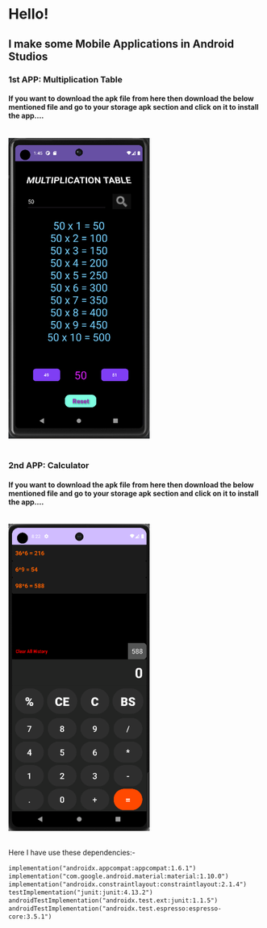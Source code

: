 # Hello!
## I make some Mobile Applications in Android Studios


### 1st APP: Multiplication Table     

#### If you want to download the apk file from here then download the below mentioned file and go to your storage apk section and click on it to install the app....
<br>

<div>
    <img src="Multiplication_Table/Screenshot%20(475).png" width="280px" >
</div>

<br>

### 2nd APP: Calculator  

#### If you want to download the apk file from here then download the below mentioned file and go to your storage apk section and click on it to install the app....

<br>

<div>
    <img src="Calculator/Screenshot%20(495).png" width="280px" >
</div>

<br>

Here I have use these dependencies:-<br>

    implementation("androidx.appcompat:appcompat:1.6.1")
    implementation("com.google.android.material:material:1.10.0")
    implementation("androidx.constraintlayout:constraintlayout:2.1.4")
    testImplementation("junit:junit:4.13.2")
    androidTestImplementation("androidx.test.ext:junit:1.1.5")
    androidTestImplementation("androidx.test.espresso:espresso-core:3.5.1")
  
